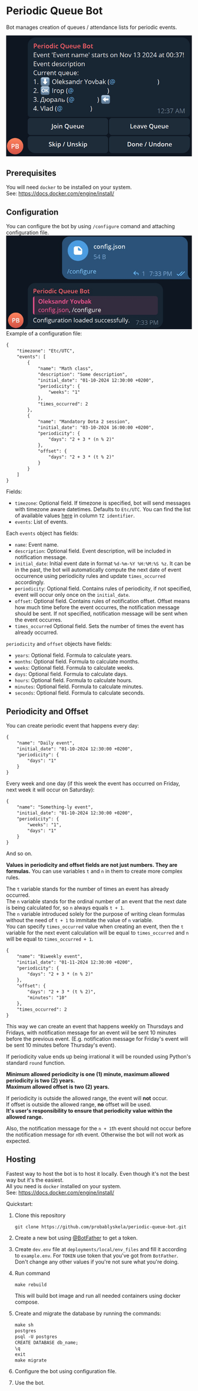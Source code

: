 # Periodic Queue Bot
Bot manages creation of queues / attendance lists for periodic events.

![Notification message example](assets/images/notification_message_example.jpg "Notification message example")

## Prerequisites
You will need `docker` to be installed on your system.  
See: https://docs.docker.com/engine/install/

## Configuration
You can configure the bot by using `/configure` comand and attaching configuration file.
![Bot configuration example](assets/images/configure_command_example.jpg "Bot configuration example")
Example of a configuration file:
```
{
    "timezone": "Etc/UTC",
    "events": [
        {
            "name": "Math class",
            "description": "Some description",
            "initial_date": "01-10-2024 12:30:00 +0200",
            "periodicity": {
                "weeks": "1"
            },
            "times_occurred": 2
        },
        {
            "name": "Mandatory Dota 2 session",
            "initial_date": "03-10-2024 16:00:00 +0200",
            "periodicity": {
                "days": "2 + 3 * (n % 2)"
            },
            "offset": {
                "days": "2 + 3 * (t % 2)"
            }
        }
    ]
}
```
Fields:
- `timezone`: Optional field. If timezone is specified, bot will send messages with timezone aware datetimes. Defaults to `Etc/UTC`. You can find the list of available values [here](https://en.wikipedia.org/wiki/List_of_tz_database_time_zones#List) in column `TZ identifier`.
- `events`: List of events.

Each `events` object has fields:
- `name`: Event name.
- `description`: Optional field. Event description, will be included in notification message.
- `initial_date`: Initial event date in format `%d-%m-%Y %H:%M:%S %z`. It can be in the past, the bot will automatically compute the next date of event occurrence using periodicity rules and update `times_occurred` accordingly.
- `periodicity`: Optional field. Contains rules of periodicity, if not specified, event will occur only once on the `initial_date`.
- `offset`: Optional field. Contains rules of notification offset. Offset means how much time before the event occurres, the notification message should be sent. If not specified, notification message will be sent when the event occurres.
- `times_occurred` Optional field. Sets the number of times the event has already occurred.

`periodicity` and `offset` objects have fields:
- `years`: Optional field. Formula to calculate years.
- `months`: Optional field. Formula to calculate months.
- `weeks`: Optional field. Formula to calculate weeks.
- `days`: Optional field. Formula to calculate days.
- `hours`: Optional field. Formula to calculate hours.
- `minutes`: Optional field. Formula to calculate minutes.
- `seconds`: Optional field. Formula to calculate seconds.

## Periodicity and Offset
You can create periodic event that happens every day:
```
{
    "name": "Daily event",
    "initial_date": "01-10-2024 12:30:00 +0200",
    "periodicity": {
        "days": "1"
    }
}
```
Every week and one day (if this week the event has occurred on Friday, next week it will occur on Saturday):
```
{
    "name": "Something-ly event",
    "initial_date": "01-10-2024 12:30:00 +0200",
    "periodicity": {
        "weeks": "1",
        "days": "1"
    }
}
```
And so on.

**Values in periodicity and offset fields are not just numbers. They are formulas.**
You can use variables `t` and `n` in them to create more complex rules.

The `t` variable stands for the number of times an event has already occurred.  
The `n` variable stands for the ordinal number of an event that the next date is being
calculated for, so `n` always equals `t + 1`.  
The `n` variable introduced solely for the purpose of writing clean formulas without the
need of `t + 1` to immitate the value of `n` variable.  
You can specify `times_occurred` value when creating an event, then the `t` variable
for the next event calculation will be equal to `times_occurred` and `n` will be
equal to `times_occurred + 1`.

```
{
    "name": "Biweekly event",
    "initial_date": "01-11-2024 12:30:00 +0200",
    "periodicity": {
        "days": "2 + 3 * (n % 2)"
    },
    "offset": {
        "days": "2 + 3 * (t % 2)",
        "minutes": "10"
    },
    "times_occurred": 2
}
```
This way we can create an event that happens weekly on Thursdays and Fridays,
with notification message for an event wiil be sent 10 minutes before the previous event.
(E.g. notification message for Friday's event will be sent 10 minutes before Thursday's event).

If periodicity value ends up being irrational it will be rounded using Python's standard `round` function.

**Minimum allowed periodicity is one (1) minute, maximum allowed periodicity is two (2) years.**  
**Maximum allowed offset is two (2) years.**

If periodicity is outside the allowed range, the event will **not** occur.  
If offset is outside the allowed range, **no** offset will be used.  
**It's user's responsibility to ensure that periodicity value within the allowed range.**  

Also, the notification message for the `n + 1`th event should not occur before
the notification message for `n`th event. Otherwise the bot will not work as expected.

## Hosting
Fastest way to host the bot is to host it locally. Even though it's not the best way but it's the easiest.  
All you need is `docker` installed on your system.  
See: https://docs.docker.com/engine/install/

Quickstart:
1. Clone this repository
    ```
    git clone https://github.com/probablyskela/periodic-queue-bot.git
    ```
2. Create a new bot using [@BotFather](https://telegram.me/BotFather) to get a token.
3. Create `dev.env` file at `deployments/local/env_files` and fill it according to `example.env`. For `TOKEN` use token that you've got from `BotFather`. Don't change any other values if you're not sure what you're doing.

4. Run command
    ```
    make rebuild
    ```
    This will build bot image and run all needed containers using docker compose.
5. Create and migrate the database by running the commands:
    ```
    make sh
    postgres
    psql -U postgres
    CREATE DATABASE db_name;
    \q
    exit
    make migrate
    ```
6. Configure the bot using configuration file.
7. Use the bot.
